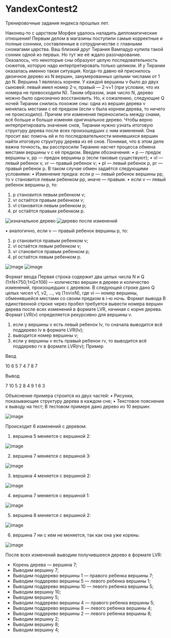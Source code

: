 # YandexContest2
Тренировочные задания яндекса прошлых лет.

Наконец-то с царством Морфея удалось наладить дипломатические отношения! Первым делом в магазины поступили самые корректные и полные сонники, составленные в сотрудничестве с главными сномагами царства.
Ваш близкий друг Тирания Вампадур купила такой сонник одной из первых. Но тут же её ждало разочарование. Оказалось, что некоторые сны образуют целую последовательность сюжетов, которую надо интерпретировать только целиком.
И у Тирании оказалась именно такая ситуация. Когда-то давно ей приснилось двоичное дерево из N вершин, занумерованных целыми числами от 1 до N.
Вершина 1 являлась корнем. У каждой вершины v было до двух сыновей: левый имел номер 2⋅v, правый — 2⋅v+1 (при условии, что их номера не превосходили N). Таким образом, зная число N, дерево можно было однозначно восстановить.
Но, к сожалению, следующие Q ночей Тирании снились похожие сны: одна из вершин дерева v менялась местами с её предком (если v была корнем дерева, то ничего не происходило). Причем эти изменения переносились между снами, всё больше и больше изменяя оригинальное дерево.
Чтобы верно интерпретировать значение снов, Тирании нужно узнать итоговую структуру дерева после всех произошедших с ним изменений. Она просит вас помочь ей и по последовательности менявшихся вершин найти итоговую структуру дерева из её снов.
Понимая, что в этом деле важна точность, вы расспросили Тиранию насчет процесса обмена местами вершины v с её предком.
Введем обозначения:
•	p — предок вершины v, pp — предок вершины p (если таковые существуют);
•	vl — левый ребенок v, vr — правый ребенок v;
•	pl — левый ребенок p, pr — правый ребенок p.
В таком случае обмен задаётся следующими условиями:
•	Изменение предка: если p — левый ребенок вершины pp, то v становится левым ребенком pp, иначе — правым.
•	если v — левый ребенок вершины p, то:
1.	p становится левым ребенком v;
2.	vr остаётся правым ребенком v;
3.	vl становится левым ребенком p;
4.	pr остаётся правым ребенком p.

![изначальное дерево](https://github.com/Lawitz2/YandexContest2/assets/161970246/d4586bee-f259-456f-a479-d6bf75283217) ![дерево после изменений](https://github.com/Lawitz2/YandexContest2/assets/161970246/bd634d7e-c694-4c36-b1a0-9a55d443ded6)

•	аналогично, если v — правый ребенок вершины p, то:
1.	p становится правым ребенком v;
2.	vl остаётся левым ребенком v;
3.	vr становится правым ребенком p;
4.	pl остаётся левым ребенком p.

![image](https://github.com/Lawitz2/YandexContest2/assets/161970246/69dba1db-666e-4665-87de-2a6c9c291957) ![image](https://github.com/Lawitz2/YandexContest2/assets/161970246/1f3ed21b-abb3-4181-acf5-e2b9178ed81a)


Формат ввода
Первая строка содержит два целых числа N и Q (1≤N≤750;1≤Q≤106) — количество вершин в дереве и количество изменений, произошедших с деревом.
В следующей строке дано Q целых чисел v1, v2, …, vq (1≤vi≤N), где vi — номер вершины, обменявшейся местами со своим предком в i-ю ночь.
Формат вывода
В единственной строке через пробел требуется вывести номера вершин дерева после всех изменений в формате LVR, начиная с корня дерева.
Формат LVR(v) определяется рекурсивно для вершины v.
1.	если у вершины v есть левый ребенок lv, то сначала выводится всё поддерево lv в формате LVR(lv);
2.	выводится номер вершины v;
3.	если у вершины v есть правый ребенок rv, то выводится всё поддерево rv в формате LVR(rv);
Пример


Ввод
  
10 6
5 7 4 7 8 7

Вывод
  
7 10 5 2 8 4 9 1 6 3 

Объяснение примера строится из двух частей:
•	Рисунки, показывающие структуру дерева в каждом сне;
•	Текстовое пояснение к выводу на тест;
В тестовом примере дано дерево из 10 вершин:

![image](https://github.com/Lawitz2/YandexContest2/assets/161970246/998d99d5-4fc3-43d1-96cb-221a79a6aa16)

Происходит 6 изменений с деревом:
1.	вершина 5 меняется с вершиной 2:

![image](https://github.com/Lawitz2/YandexContest2/assets/161970246/889b6a5a-de69-458b-9401-b47f9ca67b15)

2.	вершина 7 меняется с вершиной 3:

![image](https://github.com/Lawitz2/YandexContest2/assets/161970246/e2919b67-a521-4b4d-92b4-eef676130db7)

3.	вершина 4 меняется с вершиной 2:

![image](https://github.com/Lawitz2/YandexContest2/assets/161970246/ea39d09e-4486-4319-9e41-4e90fdbd1563)

4.	вершина 7 меняется с вершиной 1:

![image](https://github.com/Lawitz2/YandexContest2/assets/161970246/c3d06e29-a8ab-439a-9c27-ab0a6dd60b3f)

5.	вершина 8 меняется с вершиной 2:

![image](https://github.com/Lawitz2/YandexContest2/assets/161970246/ad67c627-7c20-4240-87c9-abf3e583727e)

6.	вершина 7 ни с кем не меняется, так как она уже корень:

![image](https://github.com/Lawitz2/YandexContest2/assets/161970246/abfc3e0d-443d-47aa-a1c9-1269c3a482d6)

После всех изменений выводим получившееся дерево в формате LVR:
* Корень дерева — вершина 7;
* Выводим вершину 7;
* Выводим поддерево вершины 1 — правого ребенка вершины 7;
* Выводим поддерево вершины 5 — левого ребенка вершины 1;
* Выводим поддерево вершины 10 — левого ребенка вершины 5;
* Выводим вершину 10;
* Выводим вершину 5;
* Выводим поддерево вершины 4 — правого ребенка вершины 5;
* Выводим поддерево вершины 8 — левого ребенка вершины 4;
* Выводим поддерево вершины 2 — левого ребенка вершины 8;
* Выводим вершину 2;
* Выводим вершину 8;
* Выводим вершину 4;









